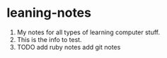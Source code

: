 leaning-notes
=============

1)  My notes for all types of learning computer stuff.
2)  This is the info to test.
3)  TODO
	add ruby notes
	add git notes
